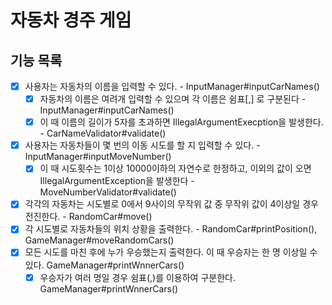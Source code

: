 # 자동차 경주 게임

## 기능 목록

- [X] 사용자는 자동차의 이름을 입력할 수 있다. - InputManager#inputCarNames()
  - [X] 자동차의 이름은 여려개 입력할 수 있으며 각 이름은 쉼표[,] 로 구분된다 - InputManager#inputCarNames()
  - [X] 이 때 이름의 길이가 5자를 초과하면 IllegalArgumentExecption을 발생한다. - CarNameValidator#validate()
- [X] 사용자는 자동차들이 몇 번의 이동 시도를 할 지 입력할 수 있다. - InputManager#inputMoveNumber()
  - [X] 이 때 시도횟수는 1이상 10000이하의 자연수로 한정하고, 이외의 값이 오면 IllegalArgumentException을 발생한다 - MoveNumberValidator#validate()
- [X] 각각의 자동차는 시도별로 0에서 9사이의 무작위 값 중 무작위 값이 4이상일 경우 전진한다. - RandomCar#move()
- [X] 각 시도별로 자동차들의 위치 상황을 출력한다. - RandomCar#printPosition(), GameManager#moveRandomCars()
- [X] 모든 시도를 마친 후에 누가 우승했는지 출력한다. 이 때 우승자는 한 명 이상일 수 있다. GameManager#printWnnerCars()
  - [X] 우승자가 여러 명일 경우 쉼표(,)를 이용하여 구분한다. GameManager#printWnnerCars()